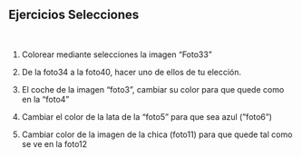 **Ejercicios Selecciones​**
--------------------------

 

1.  Colorear mediante selecciones la imagen “Foto33”

2.  De la foto34 a la foto40, hacer uno de ellos de tu elección.

3.  El coche de la imagen “foto3”, cambiar su color para que quede como en la
    “foto4”

4.  Cambiar el color de la lata de la “foto5” para que sea azul (”foto6”)

5.  Cambiar color de la imagen de la chica (foto11) para que quede tal como se
    ve en la foto12
